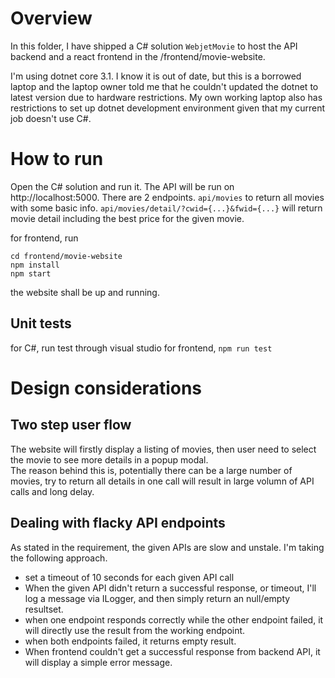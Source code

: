 # Overview

In this folder, I have shipped a C# solution `WebjetMovie` to host the API backend and a react frontend in the /frontend/movie-website.

I'm using dotnet core 3.1. I know it is out of date, but this is a borrowed laptop and the laptop owner told me that he couldn't updated the dotnet to latest version due to hardware restrictions.  My own working laptop also has restrictions to set up dotnet development environment given that my current job doesn't use C#.

# How to run
Open the C# solution and run it. The API will be run on http://localhost:5000.  There are 2 endpoints. 
`api/movies` to return all movies with some basic info.
`api/movies/detail/?cwid={...}&fwid={...}` will return movie detail including the best price for the given movie.  

for frontend, run
```
cd frontend/movie-website
npm install
npm start
```
the website shall be up and running.

## Unit tests
for C#, run test through visual studio
for frontend, `npm run test`

# Design considerations

## Two step user flow
 The website will firstly display a listing of movies, then user need to select the movie to see more details in a popup modal.  
 The reason behind this is, potentially there can be a large number of movies, try to return all details in one call will result in large volumn of API calls and long delay.

## Dealing with flacky API endpoints
As stated in the requirement, the given APIs are slow and unstale. I'm taking the following approach.

- set a timeout of 10 seconds for each given API call
- When the given API didn't return a successful response, or timeout,  I'll log a message via ILogger, and then simply return an null/empty resultset. 
- when one endpoint responds correctly while the other endpoint failed, it will directly use the result from the working endpoint. 
- when both endpoints failed, it returns empty result.
- When frontend couldn't get a successful response from backend API, it will display a simple error message.